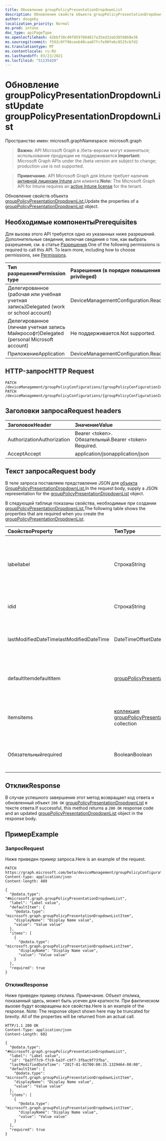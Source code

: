 ```yaml
---
title: Обновление groupPolicyPresentationDropdownList
description: Обновление свойств объекта groupPolicyPresentationDropdownList.
author: dougeby
localization_priority: Normal
ms.prod: intune
doc_type: apiPageType
ms.openlocfilehash: 42bbf30c40f8597804817a35ed32eb3859868e36
ms.sourcegitcommit: f592c9ff96ceeb40caa67fcfe90fe6c8525cb7d2
ms.translationtype: MT
ms.contentlocale: ru-RU
ms.lasthandoff: 03/23/2021
ms.locfileid: "51135420"
---
```

# <a name="update-grouppolicypresentationdropdownlist"></a><span data-ttu-id="8509c-103">Обновление groupPolicyPresentationDropdownList</span><span class="sxs-lookup"><span data-stu-id="8509c-103">Update groupPolicyPresentationDropdownList</span></span>

<span data-ttu-id="8509c-104">Пространство имен: microsoft.graph</span><span class="sxs-lookup"><span data-stu-id="8509c-104">Namespace: microsoft.graph</span></span>

> <span data-ttu-id="8509c-105">**Важно:** API Microsoft Graph в /бета-версии могут изменяться; использование продукции не поддерживается.</span><span class="sxs-lookup"><span data-stu-id="8509c-105">**Important:** Microsoft Graph APIs under the /beta version are subject to change; production use is not supported.</span></span>

> <span data-ttu-id="8509c-106">**Примечание.** API Microsoft Graph для Intune требует наличия [активной лицензии Intune](https://go.microsoft.com/fwlink/?linkid=839381) для клиента.</span><span class="sxs-lookup"><span data-stu-id="8509c-106">**Note:** The Microsoft Graph API for Intune requires an [active Intune license](https://go.microsoft.com/fwlink/?linkid=839381) for the tenant.</span></span>

<span data-ttu-id="8509c-107">Обновление свойств объекта [groupPolicyPresentationDropdownList.](../resources/intune-grouppolicy-grouppolicypresentationdropdownlist.md)</span><span class="sxs-lookup"><span data-stu-id="8509c-107">Update the properties of a [groupPolicyPresentationDropdownList](../resources/intune-grouppolicy-grouppolicypresentationdropdownlist.md) object.</span></span>

## <a name="prerequisites"></a><span data-ttu-id="8509c-108">Необходимые компоненты</span><span class="sxs-lookup"><span data-stu-id="8509c-108">Prerequisites</span></span>
<span data-ttu-id="8509c-p101">Для вызова этого API требуется одно из указанных ниже разрешений. Дополнительные сведения, включая сведения о том, как выбрать разрешения, см. в статье [Разрешения](/graph/permissions-reference).</span><span class="sxs-lookup"><span data-stu-id="8509c-p101">One of the following permissions is required to call this API. To learn more, including how to choose permissions, see [Permissions](/graph/permissions-reference).</span></span>

|<span data-ttu-id="8509c-111">Тип разрешения</span><span class="sxs-lookup"><span data-stu-id="8509c-111">Permission type</span></span>|<span data-ttu-id="8509c-112">Разрешения (в порядке повышения привилегий)</span><span class="sxs-lookup"><span data-stu-id="8509c-112">Permissions (from least to most privileged)</span></span>|
|:---|:---|
|<span data-ttu-id="8509c-113">Делегированное (рабочая или учебная учетная запись)</span><span class="sxs-lookup"><span data-stu-id="8509c-113">Delegated (work or school account)</span></span>|<span data-ttu-id="8509c-114">DeviceManagementConfiguration.ReadWrite.All</span><span class="sxs-lookup"><span data-stu-id="8509c-114">DeviceManagementConfiguration.ReadWrite.All</span></span>|
|<span data-ttu-id="8509c-115">Делегированное (личная учетная запись Майкрософт)</span><span class="sxs-lookup"><span data-stu-id="8509c-115">Delegated (personal Microsoft account)</span></span>|<span data-ttu-id="8509c-116">Не поддерживается.</span><span class="sxs-lookup"><span data-stu-id="8509c-116">Not supported.</span></span>|
|<span data-ttu-id="8509c-117">Приложение</span><span class="sxs-lookup"><span data-stu-id="8509c-117">Application</span></span>|<span data-ttu-id="8509c-118">DeviceManagementConfiguration.ReadWrite.All</span><span class="sxs-lookup"><span data-stu-id="8509c-118">DeviceManagementConfiguration.ReadWrite.All</span></span>|

## <a name="http-request"></a><span data-ttu-id="8509c-119">HTTP-запрос</span><span class="sxs-lookup"><span data-stu-id="8509c-119">HTTP Request</span></span>
<!-- {
  "blockType": "ignored"
}
-->
``` http
PATCH /deviceManagement/groupPolicyConfigurations/{groupPolicyConfigurationId}/definitionValues/{groupPolicyDefinitionValueId}/presentationValues/{groupPolicyPresentationValueId}/presentation
PATCH /deviceManagement/groupPolicyConfigurations/{groupPolicyConfigurationId}/definitionValues/{groupPolicyDefinitionValueId}/presentationValues/{groupPolicyPresentationValueId}/presentation/definition/presentations/{groupPolicyPresentationId}
```

## <a name="request-headers"></a><span data-ttu-id="8509c-120">Заголовки запроса</span><span class="sxs-lookup"><span data-stu-id="8509c-120">Request headers</span></span>
|<span data-ttu-id="8509c-121">Заголовок</span><span class="sxs-lookup"><span data-stu-id="8509c-121">Header</span></span>|<span data-ttu-id="8509c-122">Значение</span><span class="sxs-lookup"><span data-stu-id="8509c-122">Value</span></span>|
|:---|:---|
|<span data-ttu-id="8509c-123">Authorization</span><span class="sxs-lookup"><span data-stu-id="8509c-123">Authorization</span></span>|<span data-ttu-id="8509c-124">Bearer &lt;token&gt;. Обязательный.</span><span class="sxs-lookup"><span data-stu-id="8509c-124">Bearer &lt;token&gt; Required.</span></span>|
|<span data-ttu-id="8509c-125">Accept</span><span class="sxs-lookup"><span data-stu-id="8509c-125">Accept</span></span>|<span data-ttu-id="8509c-126">application/json</span><span class="sxs-lookup"><span data-stu-id="8509c-126">application/json</span></span>|

## <a name="request-body"></a><span data-ttu-id="8509c-127">Текст запроса</span><span class="sxs-lookup"><span data-stu-id="8509c-127">Request body</span></span>
<span data-ttu-id="8509c-128">В теле запроса поставляем представление JSON для [объекта GroupPolicyPresentationDropdownList.](../resources/intune-grouppolicy-grouppolicypresentationdropdownlist.md)</span><span class="sxs-lookup"><span data-stu-id="8509c-128">In the request body, supply a JSON representation for the [groupPolicyPresentationDropdownList](../resources/intune-grouppolicy-grouppolicypresentationdropdownlist.md) object.</span></span>

<span data-ttu-id="8509c-129">В следующей таблице показаны свойства, необходимые при создании [groupPolicyPresentationDropdownList.](../resources/intune-grouppolicy-grouppolicypresentationdropdownlist.md)</span><span class="sxs-lookup"><span data-stu-id="8509c-129">The following table shows the properties that are required when you create the [groupPolicyPresentationDropdownList](../resources/intune-grouppolicy-grouppolicypresentationdropdownlist.md).</span></span>

|<span data-ttu-id="8509c-130">Свойство</span><span class="sxs-lookup"><span data-stu-id="8509c-130">Property</span></span>|<span data-ttu-id="8509c-131">Тип</span><span class="sxs-lookup"><span data-stu-id="8509c-131">Type</span></span>|<span data-ttu-id="8509c-132">Описание</span><span class="sxs-lookup"><span data-stu-id="8509c-132">Description</span></span>|
|:---|:---|:---|
|<span data-ttu-id="8509c-133">label</span><span class="sxs-lookup"><span data-stu-id="8509c-133">label</span></span>|<span data-ttu-id="8509c-134">Строка</span><span class="sxs-lookup"><span data-stu-id="8509c-134">String</span></span>|<span data-ttu-id="8509c-135">Локализованная текстовая метка для любого объекта презентации.</span><span class="sxs-lookup"><span data-stu-id="8509c-135">Localized text label for any presentation entity.</span></span> <span data-ttu-id="8509c-136">По умолчанию это значение пусто.</span><span class="sxs-lookup"><span data-stu-id="8509c-136">The default value is empty.</span></span> <span data-ttu-id="8509c-137">Унаследованный от [groupPolicyPresentation](../resources/intune-grouppolicy-grouppolicypresentation.md)</span><span class="sxs-lookup"><span data-stu-id="8509c-137">Inherited from [groupPolicyPresentation](../resources/intune-grouppolicy-grouppolicypresentation.md)</span></span>|
|<span data-ttu-id="8509c-138">id</span><span class="sxs-lookup"><span data-stu-id="8509c-138">id</span></span>|<span data-ttu-id="8509c-139">Строка</span><span class="sxs-lookup"><span data-stu-id="8509c-139">String</span></span>|<span data-ttu-id="8509c-140">Ключ объекта.</span><span class="sxs-lookup"><span data-stu-id="8509c-140">Key of the entity.</span></span> <span data-ttu-id="8509c-141">Унаследованный от [groupPolicyPresentation](../resources/intune-grouppolicy-grouppolicypresentation.md)</span><span class="sxs-lookup"><span data-stu-id="8509c-141">Inherited from [groupPolicyPresentation](../resources/intune-grouppolicy-grouppolicypresentation.md)</span></span>|
|<span data-ttu-id="8509c-142">lastModifiedDateTime</span><span class="sxs-lookup"><span data-stu-id="8509c-142">lastModifiedDateTime</span></span>|<span data-ttu-id="8509c-143">DateTimeOffset</span><span class="sxs-lookup"><span data-stu-id="8509c-143">DateTimeOffset</span></span>|<span data-ttu-id="8509c-144">Дата и время последнего изменения объекта.</span><span class="sxs-lookup"><span data-stu-id="8509c-144">The date and time the entity was last modified.</span></span> <span data-ttu-id="8509c-145">Унаследованный от [groupPolicyPresentation](../resources/intune-grouppolicy-grouppolicypresentation.md)</span><span class="sxs-lookup"><span data-stu-id="8509c-145">Inherited from [groupPolicyPresentation](../resources/intune-grouppolicy-grouppolicypresentation.md)</span></span>|
|<span data-ttu-id="8509c-146">defaultItem</span><span class="sxs-lookup"><span data-stu-id="8509c-146">defaultItem</span></span>|[<span data-ttu-id="8509c-147">groupPolicyPresentationDropdownListItem</span><span class="sxs-lookup"><span data-stu-id="8509c-147">groupPolicyPresentationDropdownListItem</span></span>](../resources/intune-grouppolicy-grouppolicypresentationdropdownlistitem.md)|<span data-ttu-id="8509c-148">Локализованное значение строки, определяющие выбор списка элементов по умолчанию.</span><span class="sxs-lookup"><span data-stu-id="8509c-148">Localized string value identifying the default choice of the list of items.</span></span>|
|<span data-ttu-id="8509c-149">items</span><span class="sxs-lookup"><span data-stu-id="8509c-149">items</span></span>|<span data-ttu-id="8509c-150">[коллекция groupPolicyPresentationDropdownListItem](../resources/intune-grouppolicy-grouppolicypresentationdropdownlistitem.md)</span><span class="sxs-lookup"><span data-stu-id="8509c-150">[groupPolicyPresentationDropdownListItem](../resources/intune-grouppolicy-grouppolicypresentationdropdownlistitem.md) collection</span></span>|<span data-ttu-id="8509c-151">Представляет набор локализованных имен отображения и связанных с ними значений.</span><span class="sxs-lookup"><span data-stu-id="8509c-151">Represents a set of localized display names and their associated values.</span></span>|
|<span data-ttu-id="8509c-152">Обязательный</span><span class="sxs-lookup"><span data-stu-id="8509c-152">required</span></span>|<span data-ttu-id="8509c-153">Boolean</span><span class="sxs-lookup"><span data-stu-id="8509c-153">Boolean</span></span>|<span data-ttu-id="8509c-154">Требование ввести значение в поле параметра.</span><span class="sxs-lookup"><span data-stu-id="8509c-154">Requirement to enter a value in the parameter box.</span></span> <span data-ttu-id="8509c-155">Значение по умолчанию  false.</span><span class="sxs-lookup"><span data-stu-id="8509c-155">The default value is false.</span></span>|



## <a name="response"></a><span data-ttu-id="8509c-156">Отклик</span><span class="sxs-lookup"><span data-stu-id="8509c-156">Response</span></span>
<span data-ttu-id="8509c-157">В случае успешного завершения этот метод возвращает код ответа и обновленный объект `200 OK` [groupPolicyPresentationDropdownList](../resources/intune-grouppolicy-grouppolicypresentationdropdownlist.md) в тексте ответа.</span><span class="sxs-lookup"><span data-stu-id="8509c-157">If successful, this method returns a `200 OK` response code and an updated [groupPolicyPresentationDropdownList](../resources/intune-grouppolicy-grouppolicypresentationdropdownlist.md) object in the response body.</span></span>

## <a name="example"></a><span data-ttu-id="8509c-158">Пример</span><span class="sxs-lookup"><span data-stu-id="8509c-158">Example</span></span>

### <a name="request"></a><span data-ttu-id="8509c-159">Запрос</span><span class="sxs-lookup"><span data-stu-id="8509c-159">Request</span></span>
<span data-ttu-id="8509c-160">Ниже приведен пример запроса.</span><span class="sxs-lookup"><span data-stu-id="8509c-160">Here is an example of the request.</span></span>
``` http
PATCH https://graph.microsoft.com/beta/deviceManagement/groupPolicyConfigurations/{groupPolicyConfigurationId}/definitionValues/{groupPolicyDefinitionValueId}/presentationValues/{groupPolicyPresentationValueId}/presentation
Content-type: application/json
Content-length: 489

{
  "@odata.type": "#microsoft.graph.groupPolicyPresentationDropdownList",
  "label": "Label value",
  "defaultItem": {
    "@odata.type": "microsoft.graph.groupPolicyPresentationDropdownListItem",
    "displayName": "Display Name value",
    "value": "Value value"
  },
  "items": [
    {
      "@odata.type": "microsoft.graph.groupPolicyPresentationDropdownListItem",
      "displayName": "Display Name value",
      "value": "Value value"
    }
  ],
  "required": true
}
```

### <a name="response"></a><span data-ttu-id="8509c-161">Отклик</span><span class="sxs-lookup"><span data-stu-id="8509c-161">Response</span></span>
<span data-ttu-id="8509c-p106">Ниже приведен пример отклика. Примечание. Объект отклика, показанный здесь, может быть усечен для краткости. При фактическом вызове будут возвращены все свойства.</span><span class="sxs-lookup"><span data-stu-id="8509c-p106">Here is an example of the response. Note: The response object shown here may be truncated for brevity. All of the properties will be returned from an actual call.</span></span>
``` http
HTTP/1.1 200 OK
Content-Type: application/json
Content-Length: 602

{
  "@odata.type": "#microsoft.graph.groupPolicyPresentationDropdownList",
  "label": "Label value",
  "id": "ba3ff7c9-f7c9-ba3f-c9f7-3fbac9f73fba",
  "lastModifiedDateTime": "2017-01-01T00:00:35.1329464-08:00",
  "defaultItem": {
    "@odata.type": "microsoft.graph.groupPolicyPresentationDropdownListItem",
    "displayName": "Display Name value",
    "value": "Value value"
  },
  "items": [
    {
      "@odata.type": "microsoft.graph.groupPolicyPresentationDropdownListItem",
      "displayName": "Display Name value",
      "value": "Value value"
    }
  ],
  "required": true
}
```




